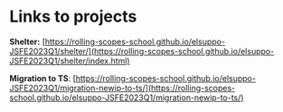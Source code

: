 # Links to projects

**Shelter:** [https://rolling-scopes-school.github.io/elsuppo-JSFE2023Q1/shelter/](https://rolling-scopes-school.github.io/elsuppo-JSFE2023Q1/shelter/index.html)

**Migration to TS**: [https://rolling-scopes-school.github.io/elsuppo-JSFE2023Q1/migration-newip-to-ts/](https://rolling-scopes-school.github.io/elsuppo-JSFE2023Q1/migration-newip-to-ts/)